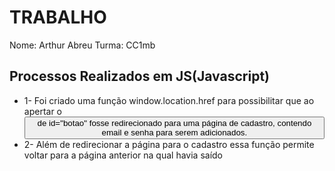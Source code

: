 # TRABALHO
Nome: Arthur Abreu 
Turma: CC1mb

## Processos Realizados em JS(Javascript)

* 1- Foi criado uma função window.location.href para possibilitar que ao apertar o <button> de id="botao" fosse redirecionado para 
  uma página de cadastro, contendo email e senha para serem adicionados.
* 2- Além de redirecionar a página para o cadastro essa função permite voltar para a página anterior na qual havia saído 

